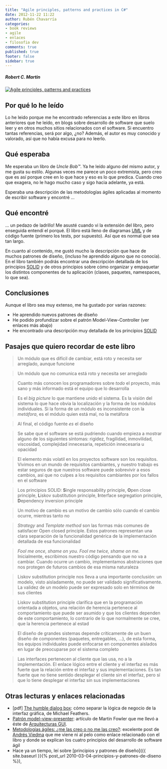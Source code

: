 ```yaml
---
title: "Agile principles, patterns and practices in C#"
date: 2012-11-22 11:22
author: Rubén Chavarría
categories: 
- book reviews
- agile
- enlaces
- filosofia dev
comments: true
published: true
footer: false
sidebar: true
---
```


##### Robert C. Martin

[![Agile principles, patterns and practices](http://vig-fp.prenhall.com/bigcovers/0131857258.jpg)][1]

## Por qué lo he leído

Lo he leido porque me he encontrado referencias a este libro en libros 
anteriores que he leído, en blogs sobre desarrollo de software que suelo leer 
y en otros muchos sitios relacionados con el software. Si encuentro tantas 
referencias, será por algo, ¿no? Además, el autor es muy conocido y valorado, 
así que no había excusa para no leerlo.

<!-- more -->

## Qué esperaba

Me esperaba un libro de <em>Uncle Bob™</em>. Ya he leído alguno del mismo 
autor, y me gusta su estilo. Algunas veces me parece un poco extremista, pero 
creo que es así porque cree en lo que hace y eso es lo que predica. Cuando 
creo que exagera, no le hago mucho caso y sigo hacia adelante, ya está.

Esperaba una descripción de las metodologías ágiles aplicadas al momento de 
escribir software y encontré ...

## Qué encontré

... un pedazo de ladrillo! Me asusté cuando vi la extensión del libro, pero 
enseguida entendí el porqué. El libro está lleno de diagramas 
<a href="http://es.wikipedia.org/wiki/Lenguaje_Unificado_de_Modelado">UML</a> 
y de código fuente (primero los tests, por supuesto). Así que es normal que 
sea tan largo.

En cuanto al contenido, me gustó mucho la descripción que hace de muchos 
patrones de diseño, (incluso he aprendido alguno que no conocía). En el libro 
también podrás encontrar una descripción detallada de los principios 
<a href="http://es.wikipedia.org/wiki/SOLID_(object-oriented_design)">SOLID</a> 
y de otros principios sobre cómo organizar y empaquetar los distintos 
componentes de tu aplicación (clases, paquetes, namespaces, lo que sea).

## Conclusiones

Aunque el libro sea muy extenso, me ha gustado por varias razones:

- He aprendido nuevos patrones de diseño
- He podido profundizar sobre el patrón Model-View-Controller (ver enlaces 
más abajo)
- He encontrado una descripción muy detallada de los principios 
<a href="http://es.wikipedia.org/wiki/SOLID_(object-oriented_design)">SOLID</a>

## Pasajes que quiero recordar de este libro

> Un módulo que es difícil de cambiar, está roto y necesita ser arreglado, 
aunque funcione

<!-- more -->

> Un módulo que no comunica está roto y necesita ser arreglado

<!-- more -->

> Cuanto más conocen los programadores sobre <em>todo</em> el proyecto, más 
sano y más informado está el equipo que lo desarrolla

<!-- more -->

> Es el <em>big picture</em> lo que mantiene unido el sistema. Es la visión 
del sistema lo que hace obvia la localización y la forma de los módulos 
individuales. Si la forma de un módulo es inconsistente con la <em>metáfora</em>, 
es el módulo quien está mal, no la metáfora

<!-- more -->

> Al final, el código fuente <em>es</em> el diseño

<!-- more -->

> Se sabe que el software se está pudriendo cuando empieza a mostrar alguno de 
los siguientes síntomas: rigidez, fragilidad, inmovilidad, viscosidad, 
complejidad innecesaria, repetición innecesaria u opacidad

<!-- more -->

> El elemento más volatil en los proyectos software son los requisitos. 
Vivimos en un mundo de requisitos cambiantes, y nuestro trabajo es estar 
seguros de que nuestros software puede sobrevivir a esos cambios, así que no 
culpes a los requisitos cambiantes por los fallos en el software

<!-- more -->

> Los principios SOLID: <strong>S</strong>ingle responsability principle, 
<strong>O</strong>pen close principle, <strong>L</strong>iskov substitution 
principle, <strong>I</strong>nterface segregation principle, 
<strong>D</strong>ependency inversion principle

<!-- more -->

> Un motivo de cambio es un motivo de cambio sólo cuando el cambio ocurre, 
mientras tanto no

<!-- more -->

> <em>Strategy </em>and <em>Template method</em> son las formas más comunes de 
satisfacer Open closed principle. Estos patrones representan una clara 
separación de la funcionalidad genérica de la implementación detallada de 
esa funcionalidad

<!-- more -->

> <em>Fool me once, shame on you. Fool me twice, shame on me.</em> Inicialmente, 
escribimos nuestro código pensando que no va a cambiar. Cuando ocurre un cambio, 
implementamos abstraciones que nos protegen de futuros cambios de esa misma 
naturaleza

<!-- more -->

> Liskov substitution principle nos lleva a una importante conclusión: un 
modelo, visto aisladamente, no puede ser validado significativamente. La 
validez de un modelo puede ser expresado solo en términos de sus clientes

<!-- more -->

> Liskov substitution principle clarifica que en la programación orientada a 
objetos, una relación de herencia pertenece al comportamiento que puede ser 
asumido y que los clientes dependen de este comportamiento, lo contrario de lo 
que normalmente se cree, que la herencia pertenece al estad

<!-- more -->

> El diseño de grandes sistemas depende críticamente de un buen diseño de 
componentes (paquetes, entregables, ...), de esta forma, los equipos 
individuales puede enfocarse en componentes aislados en lugar de preocuparse 
por el sistema completo

<!-- more -->

> Las interfaces pertenecen al cliente que las usa, no a la implementación. 
El enlace lógico entre el cliente y el interfaz es más fuerte que la relación 
entre el interfaz y sus implementaciones. Es tan fuerte que no tiene sentido
desplegar el cliente sin el interfaz, pero sí que lo tiene desplegar el 
interfaz sin sus implementaciones

## Otras lecturas y enlaces relacionadas

- [pdf] <a href="http://www.objectmentor.com/resources/articles/TheHumbleDialogBox.pdf">The humble dialog box</a>: 
cómo separar la lógica de negocio de la interfaz gráfica, de Michael Feathers.
- <a href="http://www.martinfowler.com/eaaDev/ModelViewPresenter.html">Patrón model-view-presenter</a>: 
artículo de Martin Fowler que me llevó a éste de 
<a href="http://www.martinfowler.com/eaaDev/uiArchs.html">Arquitecturas GUI</a>.
- <a href="http://apagayvuelveaencender.blogspot.com.es/2012/11/metodologias-agiles-me-las-creo-o-no-me.html">Metodologías ágiles: ¿me las creo o no me las creo?</a>: 
excelente post de <a href="http://twitter.com/andres_viedma">Andrés Viedma</a> 
que me viene ni al pelo como enlace relacionado con el libro y donde se explican 
los cuatro principios del desarrollo de software ágil
- Hace ya un tiempo, leí sobre
[principios y patrones de diseño]({{ site.baseurl }}{% post_url 2010-03-04-principios-y-patrones-de-diseno %}),

[1]: https://amzn.to/2HKRMKr
